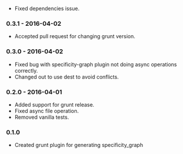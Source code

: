 - Fixed dependencies issue.

### 0.3.1 - 2016-04-02
- Accepted pull request for changing grunt version.

### 0.3.0 - 2016-04-02
- Fixed bug with specificity-graph plugin not doing async operations correctly.
- Changed out to use dest to avoid conflicts.

### 0.2.0 - 2016-04-01
- Added support for grunt release.
- Fixed async file operation.
- Removed vanilla tests.

### 0.1.0
- Created grunt plugin for generating specificity_graph
